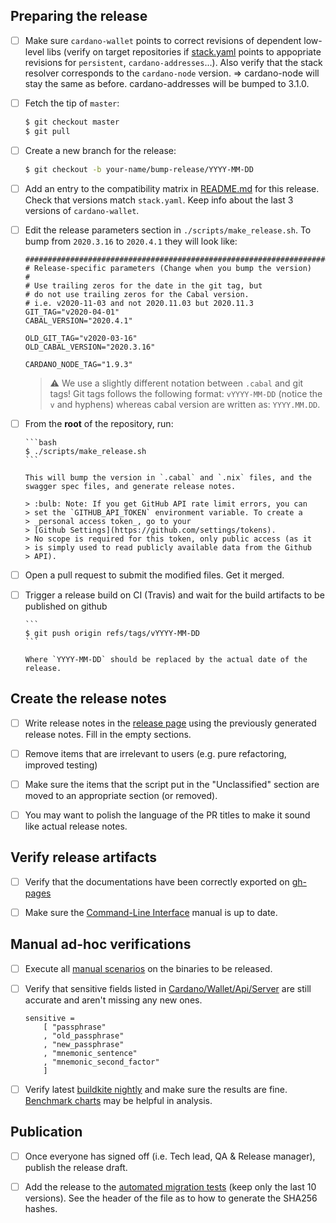 ## Preparing the release
- [ ] Make sure `cardano-wallet` points to correct revisions of
      dependent low-level libs (verify on target repositories if
      [stack.yaml](https://github.com/input-output-hk/cardano-wallet/blob/master/stack.yaml#L34-L42)
      points to appopriate revisions for `persistent`,
      `cardano-addresses`...). Also verify that the stack resolver
      corresponds to the `cardano-node` version. ⇒ cardano-node will
      stay the same as before. cardano-addresses will be bumped to
      3.1.0.

- [ ] Fetch the tip of `master`:

  ```sh
  $ git checkout master
  $ git pull
  ```

- [ ] Create a new branch for the release:

  ```sh
  $ git checkout -b your-name/bump-release/YYYY-MM-DD
  ```

- [ ] Add an entry to the compatibility matrix in
  [README.md](https://github.com/input-output-hk/cardano-wallet/blob/master/README.md)
  for this release.
  Check that versions match `stack.yaml`.
  Keep info about the last 3 versions of `cardano-wallet`.

- [ ] Edit the release parameters section in
  `./scripts/make_release.sh`. To bump from `2020.3.16` to
  `2020.4.1` they will look like:

  ```
  ################################################################################
  # Release-specific parameters (Change when you bump the version)
  #
  # Use trailing zeros for the date in the git tag, but
  # do not use trailing zeros for the Cabal version.
  # i.e. v2020-11-03 and not 2020.11.03 but 2020.11.3
  GIT_TAG="v2020-04-01"
  CABAL_VERSION="2020.4.1"

  OLD_GIT_TAG="v2020-03-16"
  OLD_CABAL_VERSION="2020.3.16"

  CARDANO_NODE_TAG="1.9.3"
  ```

  > :warning: We use a slightly different notation between
  > `.cabal` and git tags! Git tags follows the following format:
  > `vYYYY-MM-DD` (notice the `v` and hyphens) whereas cabal
  > version are written as: `YYYY.MM.DD`.

- [ ] From the **root** of the repository, run:

      ```bash
      $ ./scripts/make_release.sh
      ```

      This will bump the version in `.cabal` and `.nix` files, and the
      swagger spec files, and generate release notes.

      > :bulb: Note: If you get GitHub API rate limit errors, you can
      > set the `GITHUB_API_TOKEN` environment variable. To create a
      > _personal access token_, go to your
      > [Github Settings](https://github.com/settings/tokens).
      > No scope is required for this token, only public access (as it
      > is simply used to read publicly available data from the Github
      > API).

- [ ] Open a pull request to submit the modified files. Get it merged.

- [ ] Trigger a release build on CI (Travis) and wait for the build
      artifacts to be published on github

      ```
      $ git push origin refs/tags/vYYYY-MM-DD
      ```
      
      Where `YYYY-MM-DD` should be replaced by the actual date of the release.


## Create the release notes

- [ ] Write release notes in the
      [release page](https://github.com/input-output-hk/cardano-wallet/releases)
      using the previously generated release notes. Fill in the empty
      sections.

- [ ] Remove items that are irrelevant to users (e.g. pure
      refactoring, improved testing)

- [ ] Make sure the items that the script put in the "Unclassified"
      section are moved to an appropriate section (or removed).

- [ ] You may want to polish the language of the PR titles to make it
      sound like actual release notes.


## Verify release artifacts

- [ ] Verify that the documentations have been correctly exported on
      [gh-pages](https://github.com/input-output-hk/cardano-wallet/tree/gh-pages)

- [ ] Make sure the [Command-Line Interface](https://github.com/input-output-hk/cardano-wallet/wiki/Wallet-command-line-interface) manual is up to date.


## Manual ad-hoc verifications

- [ ] Execute all [manual scenarios](https://github.com/input-output-hk/cardano-wallet/tree/master/test/manual) on the binaries to be released.

- [ ] Verify that sensitive fields listed in [Cardano/Wallet/Api/Server](https://github.com/input-output-hk/cardano-wallet/blob/master/lib/core/src/Cardano/Wallet/Api/Server.hs#L409) are still accurate and aren't missing any new ones.
  ```
  sensitive =
      [ "passphrase"
      , "old_passphrase"
      , "new_passphrase"
      , "mnemonic_sentence"
      , "mnemonic_second_factor"
      ]
  ```

- [ ] Verify latest [buildkite nightly](https://buildkite.com/input-output-hk/cardano-wallet-nightly) and make sure the results are fine. [Benchmark charts](http://cardano-wallet-benchmarks.herokuapp.com/) may be helpful in analysis.
  
## Publication

- [ ] Once everyone has signed off (i.e. Tech lead, QA & Release manager), publish the release draft.

- [ ] Add the release to the [automated migration tests](https://github.com/input-output-hk/cardano-wallet/blob/master/nix/migration-tests.nix#L44-L61) (keep only the last 10 versions). See the header of the file as to how to generate the SHA256 hashes.
